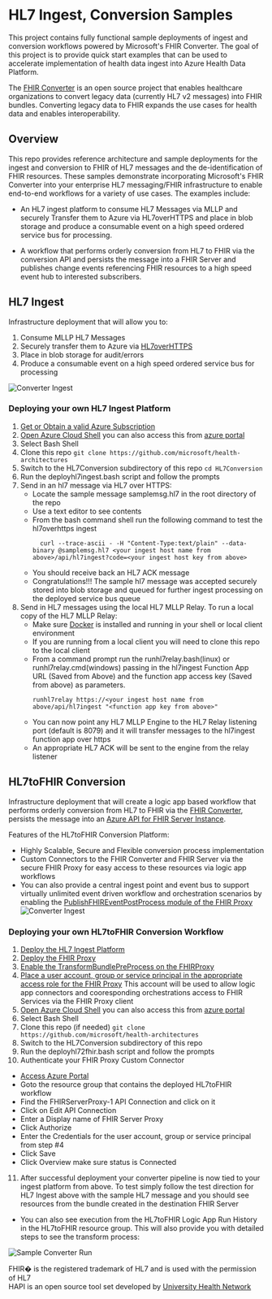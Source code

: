 # HL7 Ingest, Conversion Samples
This project contains fully functional sample deployments of ingest and conversion workflows powered by Microsoft's FHIR Converter. The goal of this project is to provide quick start examples that can be used to accelerate implementation of health data ingest into Azure Health Data Platform.  

The [FHIR Converter](https://github.com/microsoft/FHIR-Converter) is an open source project that enables healthcare organizations to convert legacy data (currently HL7 v2 messages) into FHIR bundles. Converting legacy data to FHIR expands the use cases for health data and enables interoperability.  


## Overview
This repo provides reference architecture and sample deployments for the ingest and conversion to FHIR of HL7 messages and the de-identification of FHIR resources.
These samples demonstrate incorporating Microsoft's FHIR Converter into your enterprise HL7 messaging/FHIR infrastructure to enable end-to-end workflows for a variety of use cases.
The examples include:
  + An HL7 ingest platform to consume HL7 Messages via MLLP and securely Transfer them to Azure via HL7overHTTPS and place in blob storage and produce a consumable event on a high speed ordered service bus for processing.  
  
  + A workflow that performs orderly conversion from HL7 to FHIR via the conversion API and persists the message into a FHIR Server and publishes change events referencing FHIR resources to a high speed event hub to interested subscribers.  
    

## HL7 Ingest

Infrastructure deployment that will allow you to:
1. Consume MLLP HL7 Messages
2. Securely transfer them to Azure via [HL7overHTTPS](https://hapifhir.github.io/hapi-hl7v2/hapi-hl7overhttp/specification.html)
3. Place in blob storage for audit/errors
4. Produce a consumable event on a high speed ordered service bus for processing


![Converter Ingest](hl7ingest1.png)
### <a name="ingest"></a>Deploying your own HL7 Ingest Platform
1. [Get or Obtain a valid Azure Subscription](https://azure.microsoft.com/en-us/free/)
2. [Open Azure Cloud Shell](https://shell.azure.com) you can also access this from [azure portal](https://portal.azure.com)
3. Select Bash Shell 
4. Clone this repo ```git clone https://github.com/microsoft/health-architectures```
5. Switch to the HL7Conversion subdirectory of this repo ```cd HL7Conversion```
6. Run the deployhl7ingest.bash script and follow the prompts
7. Send in an hl7 message via HL7 over HTTPS:
    + Locate the sample message samplemsg.hl7 in the root directory of the repo
    + Use a text editor to see contents
    + From the bash command shell run the following command to test the hl7overhttps ingest
      ```
        curl --trace-ascii - -H "Content-Type:text/plain" --data-binary @samplemsg.hl7 <your ingest host name from above>/api/hl7ingest?code=<your ingest host key from above>
      ``` 
    + You should receive back an HL7 ACK message
    + Congratulations!!! The sample hl7 message was accepted securely stored into blob storage and queued for further ingest processing on the deployed service bus queue
8. Send in HL7 messages using the local HL7 MLLP Relay. To run a local copy of the HL7 MLLP Relay:
    + Make sure [Docker](https://www.docker.com/) is installed and running in your shell or local client environment
    + If you are running from a local client you will need to clone this repo to the local client 
    + From a command prompt run the runhl7relay.bash(linux) or runhl7relay.cmd(windows) passing in the hl7ingest Function App URL (Saved from Above) and the function app access key (Saved from above) as parameters.
        ```
        runhl7relay https://<your ingest host name from above/api/hl7ingest "<function app key from above>"
       ``` 
    + You can now point any HL7 MLLP Engine to the HL7 Relay listening port (default is 8079) and it will transfer messages to the hl7ingest function app over https
    + An appropriate HL7 ACK will be sent to the engine from the relay listener

## HL7toFHIR Conversion

Infrastructure deployment that will create a logic app based workflow that performs orderly conversion from HL7 to FHIR via the [FHIR Converter](https://github.com/microsoft/FHIR-Converter), persists the message into an [Azure API for FHIR Server Instance](https://azure.microsoft.com/en-us/services/azure-api-for-fhir/).

Features of the HL7toFHIR Conversion Platform:
  +  Highly Scalable, Secure and Flexible conversion process implementation
  +  Custom Connectors to the FHIR Converter and FHIR Server via the secure FHIR Proxy for easy access to these resources via logic app workflows
  +  You can also provide a central ingest point and event bus to support virtually unlimited event driven workflow and orchestration scenarios by enabling the [PublishFHIREventPostProcess module of the FHIR Proxy](https://github.com/microsoft/fhir-proxy#publish-event-post-processor)
![Converter Ingest](hl72fhir.png)

### <a name="convert"></a> Deploying your own HL7toFHIR Conversion Workflow
1. [Deploy the HL7 Ingest Platform](#ingest)
2. [Deploy the FHIR Proxy](https://github.com/microsoft/fhir-proxy)
3. [Enable the TransformBundlePreProcess on the FHIRProxy](https://github.com/microsoft/fhir-proxy#transform-bundle-pre-processor)
4. [Place a user account, group or service principal in the appropriate access role for the FHIR Proxy](https://github.com/microsoft/fhir-proxy#adding-usersgroups-to-the-fhir-server-proxy)
   This account will be used to allow logic app connectors and cooresponding orchestrations access to FHIR Services via the FHIR Proxy client
5. [Open Azure Cloud Shell](https://shell.azure.com) you can also access this from [azure portal](https://portal.azure.com)
6. Select Bash Shell 
7. Clone this repo (if needed) ```git clone https://github.com/microsoft/health-architectures```
8. Switch to the HL7Conversion subdirectory of this repo
9. Run the deployhl72fhir.bash script and follow the prompts
10. Authenticate your FHIR Proxy Custom Connector
   + [Access Azure Portal](https://portal.azure.com)
   + Goto the resource group that contains the deployed HL7toFHIR workflow
   + Find the FHIRServerProxy-1 API Connection and click on it
   + Click on Edit API Connection
   + Enter a Display name of FHIR Server Proxy
   + Click Authorize
   + Enter the Credentials for the user account, group or service principal from step #4
   + Click Save
   + Click Overview make sure status is Connected 
11. After successful deployment your converter pipeline is now tied to your ingest platform from above.  To test simply follow the test direction for HL7 Ingest above with the sample HL7 message and you should see resources from the bundle created in the destination FHIR Server
   + You can also see execution from the HL7toFHIR Logic App Run History in the HL7toFHIR resource group.  This will also provide you with detailed steps to see the transform process:

![Sample Converter Run](samplerun.png)


FHIR� is the registered trademark of HL7 and is used with the permission of HL7</br>
HAPI is an open source tool set developed by [University Health Network](http://www.uhn.ca/)
